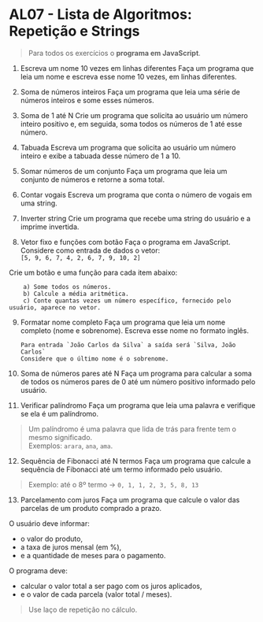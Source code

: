 # AL07 - Lista de Algoritmos: Repetição e Strings

> Para todos os exercícios o **programa em JavaScript**.


01) Escreva um nome 10 vezes em linhas diferentes
Faça um programa que leia um nome e escreva esse nome 10 vezes, em linhas diferentes.


02) Soma de números inteiros
Faça um programa que leia uma série de números inteiros e some esses números.


03) Soma de 1 até N
Crie um programa que solicita ao usuário um número inteiro positivo e, em seguida, soma todos os números de 1 até esse número.


04) Tabuada
Escreva um programa que solicita ao usuário um número inteiro e exibe a tabuada desse número de 1 a 10.


05) Somar números de um conjunto
Faça um programa que leia um conjunto de números e retorne a soma total.


06) Contar vogais
Escreva um programa que conta o número de vogais em uma string.


07) Inverter string
Crie um programa que recebe uma string do usuário e a imprime invertida.


08) Vetor fixo e funções com botão
Faça o programa em JavaScript. Considere como entrada de dados o vetor:  
`[5, 9, 6, 7, 4, 2, 6, 7, 9, 10, 2]`  

Crie um botão e uma função para cada item abaixo:

        a) Some todos os números.  
        b) Calcule a média aritmética.  
        c) Conte quantas vezes um número específico, fornecido pelo usuário, aparece no vetor.


09) Formatar nome completo
Faça um programa que leia um nome completo (nome e sobrenome). Escreva esse nome no formato inglês.

        Para entrada `João Carlos da Silva` a saída será `Silva, João Carlos`  
        Considere que o último nome é o sobrenome.


10) Soma de números pares até N
    Faça um programa para calcular a soma de todos os números pares de 0 até um número positivo informado pelo usuário.


11) Verificar palíndromo
Faça um programa que leia uma palavra e verifique se ela é um palíndromo.

> Um palíndromo é uma palavra que lida de trás para frente tem o mesmo significado.  
> Exemplos: `arara`, `ana`, `ama`.


12) Sequência de Fibonacci até N termos
Faça um programa que calcule a sequência de Fibonacci até um termo informado pelo usuário.

> Exemplo: até o 8º termo → `0, 1, 1, 2, 3, 5, 8, 13`


13) Parcelamento com juros
Faça um programa que calcule o valor das parcelas de um produto comprado a prazo.

O usuário deve informar:
- o valor do produto,
- a taxa de juros mensal (em %),
- e a quantidade de meses para o pagamento.

O programa deve:
- calcular o valor total a ser pago com os juros aplicados,  
- e o valor de cada parcela (valor total / meses).

> Use laço de repetição no cálculo.
